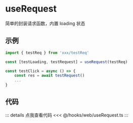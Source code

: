 <script setup lang="ts">
    import Example from './components/example.vue'
</script>

# useRequest

简单的封装请求函数，内置 loading 状态

## 示例

<!-- 示例代码 -->
<Example />

```typescript
import { testReq } from 'xxx/testReq'

const [testLoading, testRequest] = useRequest(testReq)

const testClick = async () => {
    const res = await testRequest()
    ...
}
```

## 代码

::: details 点我查看代码
<<< @/hooks/web/useRequest.ts
:::
